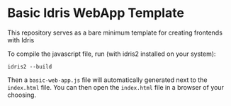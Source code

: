 # Basic Idris WebApp Template

This repository serves as a bare minimum template for creating frontends with Idris

To compile the javascript file, run (with idris2 installed on your system):

```
idris2 --build
```

Then a `basic-web-app.js` file will automatically generated next to the `index.html` file.
You can then open the `index.html` file in a browser of your choosing.